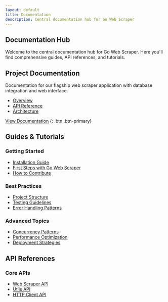 ```yaml
---
layout: default
title: Documentation
description: Central documentation hub for Go Web Scraper
---
```


## Documentation Hub

Welcome to the central documentation hub for Go Web Scraper. Here you'll find comprehensive guides, API references, and tutorials.

## Project Documentation

Documentation for our flagship web scraper application with database integration and web interface.

* [Overview](/)
* [API Reference](/api/)
* [Architecture](/architecture/)

[View Documentation](/) {: .btn .btn-primary}

## Guides & Tutorials

### Getting Started

* [Installation Guide](/guide/)
* [First Steps with Go Web Scraper](/guide/first-steps/)
* [How to Contribute](/guide/contributing/)

### Best Practices

* [Project Structure](/guide/project-structure/)
* [Testing Guidelines](/guide/testing/)
* [Error Handling Patterns](/guide/error-handling/)

### Advanced Topics

* [Concurrency Patterns](/guide/concurrency/)
* [Performance Optimization](/guide/performance/)
* [Deployment Strategies](/guide/deployment/)

## API References

### Core APIs

* [Web Scraper API](/api/scraper/)
* [Utils API](/api/utils/)
* [HTTP Client API](/api/http-client/)
